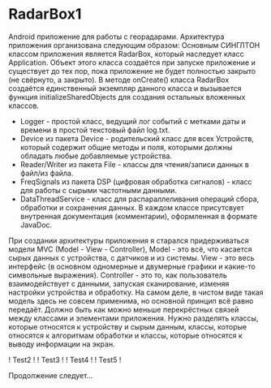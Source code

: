 # RadarBox1
Android приложение для работы с георадарами.
Архитектура приложения организована следующим образом:
Основным СИНГЛТОН классом приложения является RadarBox, который наследует класс Application. 
Объект этого класса создаётся при запуске приложение и существует до тех пор, пока приложение не будет полностью закрыто (не свёрнуто, а закрыто).
В методе onCreate() класса RadarBox создаётся единственный экземпляр данного класса и вызывается функция initializeSharedObjects для создания остальных вложенных классов.
  - Logger - простой класс, ведущий лог событий с метками даты и времени в простой текстовый файл log.txt.
  - Device из пакета Device - родительский класс для всех Устройств, который содержит общие методы и поля, которыми должны обладать любые добавляемые устройства.
  - Reader/Writer из пакета File - классы для чтения/записи данных в файл/из файла.
  - FreqSignals из пакета DSP (цифровая обработка сигналов) - класс для работы с сырыми частотными данными.
  - DataThreadService - класс для распараллеливания операций сбора, обработки и сохранения данных.
В каждом классе присутсвует внутренная документация (комментарии), оформленная в формате JavaDoc.

При создании архитектуры приложения я старался придерживаться модели MVC (Model - View - Controller), 
Model - это всё, что касается сырых данных с устройства, с датчиков и из системы.
View - это весь интерфейс (в основном одномерные и двумерные графики и какие-то символьные выражения).
Controller - это то, как пользователь взаимодействует с данными, запуская сканирование, изменяя настройки устройства и обработку.
На самом деле, в чистом виде такая модель здесь не совсем применима, но основной принцип всё равно передаёт. Должно быть как можно меньше перекрёстных
связей между классами и элементами приложения. Нужно разделять классы, которые относятся к устройству и сырым данным, 
классы, которые относятся к алгоритмам обработки и классы, которые относятся к выводу информации на экран.

! Test2 !
! Test3 !
! Test4 !
! Test5 !

Продолжение следует...

